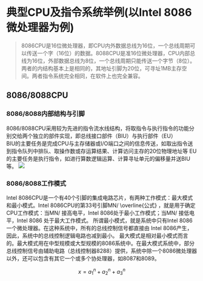 # 典型CPU及指令系统举例(以Intel 8086微处理器为例)
> 8086CPU是16位微处理器，即CPU内外数据总线为16位，一个总线周期可以传送一个字（16位）的数据。8088CPU是准16位微处理器，CPU内部总线为16位，外部数据总线为8位，一个总线周期只能传送一个字节（8位）。两者的内结构基本上是相同的，其地址引脚为20位，可寻址1MB主存空间。两者指令系统完全相同，在软件上也完全兼容。

## 8086/8088CPU

### 8086/8088内部结构与引脚

8086/8088CPU采用较为先进的指令流水线结构，将取指令与执行指令的功能分别交给两个独立的部件实现，即总线接口部件（BIU）与执行部件（EU）  
BIU的主要任务是完成CPU与主存储器或I/O端口之间的信息传送，如取出指令送到指令队列中排队、取操作数或存运算结果、计算访问主存的20位物理地址等
EU的主要任务是执行指令，如进行算数逻辑运算、计算寻址单元的偏移量并送BIU等。
![](https://i.imgur.com/N3pwVJo.png)

### 8086/8088工作模式

Intel 8086CPU是一个有40个引脚的集成电路芯片，有两种工作模式：最大模式和最小模式。Intel 8086CPU的第33号引脚MN/ \overline{公式} ，就是用于确定CPU工作模式：当MN/ 接高电平，Intel 8086处于最小工作模式；当MN/ 接低电平，Intel 8086 处于最大工作模式。
所谓最小模式，就是系统中只有Intel 8086一个微处理器。在这种系统中，所有的总线控制信号都直接由 Intel 8086产生，因此，系统中的总线控制逻辑电路也减到最小。
最大模式是相对最小模式而言的。最大模式用在中型规模或大型规模的8086系统中。在最大模式系统中，部分总线控制信号由辅助电路（总线控制器8288）提供，系统中除一个8086微处理器以外，还可以包含有其它一个或多个协处理器，如8087和8089。

$$x = a_{1}^n + a_{2}^n + a_{3}^n$$
